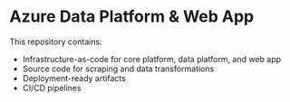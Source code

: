 # Azure Data Platform & Web App

This repository contains:
- Infrastructure-as-code for core platform, data platform, and web app
- Source code for scraping and data transformations
- Deployment-ready artifacts
- CI/CD pipelines

